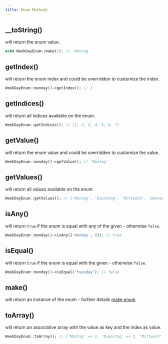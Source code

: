 ```yaml
---
title: Enum Methods
---
```


## __toString()

will return the enum value.

```php
echo WeekDayEnum::make(1); // 'Montag'
```

## getIndex()

will return the enum index and could be overridden to customize the index.

```php
WeekDayEnum::monday()->getIndex(); // 1
```

## getIndices()

will return all indices available on the enum.

```php
WeekDayEnum::getIndices(); // [1, 2, 3, 4, 5, 6, 7]
```

## getValue()

will return the enum value and could be overridden to customize the value.

```php
WeekDayEnum::monday()->getValue(); // 'Montag'
```

## getValues()

will return all values available on the enum.

```php
WeekDayEnum::getValues(); // ['Montag', 'Dienstag', 'Mittwoch', 'Donnerstag', 'Freitag', 'Samstag', 'Sonntag']
```

## isAny()

will return `true` if the enum is equal with any of the given - otherwise `false`.

```php
WeekDayEnum::monday()->isAny(['monday', 0]); // true
```

## isEqual()

will return `true` if the enum is equal with the given - otherwise `false`.

```php
WeekDayEnum::monday()->isEqual('tuesday'); // false
```

## make()

will return an instance of the enum - further details [make enum](/enum/v2/usage/make-enum).

## toArray()

will return an associative array with the value as key and the index as value.

```php
WeekDayEnum::toArray(); // ['Montag' => 1, 'Dienstag' => 2, 'Mittwoch' => 3, 'Donnerstag' => 4, 'Freitag' => 5, 'Samstag' => 6, 'Sonntag' => 7]
```
